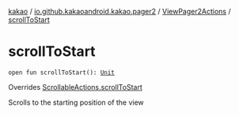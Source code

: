 [kakao](../../index.md) / [io.github.kakaoandroid.kakao.pager2](../index.md) / [ViewPager2Actions](index.md) / [scrollToStart](./scroll-to-start.md)

# scrollToStart

`open fun scrollToStart(): `[`Unit`](https://kotlinlang.org/api/latest/jvm/stdlib/kotlin/-unit/index.html)

Overrides [ScrollableActions.scrollToStart](../../io.github.kakaoandroid.kakao.common.actions/-scrollable-actions/scroll-to-start.md)

Scrolls to the starting position of the view

